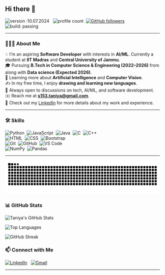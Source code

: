 ## Hi there 👋

![version :10.07.2024](https://img.shields.io/badge/version-10.07.2024-informational) &nbsp;
![profile count](https://komarev.com/ghpvc/?username=22f3000586&color=red)&nbsp;
[![GitHub followers](https://img.shields.io/github/followers/22f3000586?label=follow&style=social)](https://github.com/22f3000586)&nbsp;
![build: passing](https://img.shields.io/badge/build-passing-success)

---



### 👨🏻‍💻 About Me  

💡 I’m an aspiring **Software Developer** with interests in **AI/ML**. Currently a student at **IIT Madras** and **Central University of Jammu**.  
🎓 Pursuing **B.Tech in Computer Science & Engineering (2022–2026)** from along with **Data science (Expected 2026)**.  
🌱 Learning more about **Artificial Intelligence** and **Computer Vision**.  
✍️ In my free time, I enjoy **drawing and learning new languages**.  
💬 Always open to discussions on tech, AI/ML, and software development.  
✉️ Reach me at **s153.taniya@gmail.com**.  
📄 Check out my [LinkedIn](https://www.linkedin.com/in/taniyaaa/) for more details about my work and experience.  

---

### 🛠️ Skills  

![Python](https://img.shields.io/badge/-Python-05122A?style=flat&logo=python)&nbsp;
![JavaScript](https://img.shields.io/badge/-JavaScript-05122A?style=flat&logo=javascript)&nbsp;
![Java](https://img.shields.io/badge/-Java-05122A?style=flat&logo=java&logoColor=FFA518)&nbsp;
![C](https://img.shields.io/badge/-C-05122A?style=flat&logo=c&logoColor=A8B9CC)&nbsp;
![C++](https://img.shields.io/badge/-C++-05122A?style=flat&logo=c%2B%2B&logoColor=00599C)&nbsp;  
![HTML](https://img.shields.io/badge/-HTML-05122A?style=flat&logo=html5)&nbsp;
![CSS](https://img.shields.io/badge/-CSS-05122A?style=flat&logo=css3&logoColor=1572B6)&nbsp;
![Bootstrap](https://img.shields.io/badge/-Bootstrap-05122A?style=flat&logo=bootstrap&logoColor=563D7C)&nbsp;  
![Git](https://img.shields.io/badge/-Git-05122A?style=flat&logo=git)&nbsp;
![GitHub](https://img.shields.io/badge/-GitHub-05122A?style=flat&logo=github)&nbsp;
![VS Code](https://img.shields.io/badge/-Visual%20Studio%20Code-05122A?style=flat&logo=visual-studio-code&logoColor=007ACC)&nbsp;  
![NumPy](https://img.shields.io/badge/-NumPy-05122A?style=flat&logo=numpy&logoColor=white)&nbsp;
![Pandas](https://img.shields.io/badge/-Pandas-05122A?style=flat&logo=pandas&logoColor=white)&nbsp;

---

![snake gif](https://github.com/22f3000586/22f3000586/blob/output/github-contribution-grid-snake.svg)

### 📊 GitHub Stats  

![Taniya's GitHub Stats](https://github-readme-stats.vercel.app/api?username=22f3000586&show_icons=true&theme=tokyonight)  

![Top Languages](https://github-readme-stats.vercel.app/api/top-langs/?username=22f3000586&layout=compact&theme=tokyonight)  

![GitHub Streak](https://github-readme-streak-stats.herokuapp.com/?user=22f3000586&theme=tokyonight)


### 📫 Connect with Me  

<a href="https://www.linkedin.com/in/taniyaaa/"><img alt="LinkedIn" src="https://img.shields.io/badge/linkedin-%230077B5.svg?&style=flat&logo=linkedin&logoColor=white"/></a> &nbsp;
<a href="mailto:s153.taniya@gmail.com"><img alt="Gmail" src="https://img.shields.io/badge/Gmail-D14836?style=flat&logo=gmail&logoColor=white"/></a>  

---
